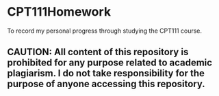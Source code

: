 # CPT111Homework
To record my personal progress through studying the CPT111 course.
## CAUTION: All content of this repository is prohibited for any purpose related to academic plagiarism. I do not take responsibility for the purpose of anyone accessing this repository.
